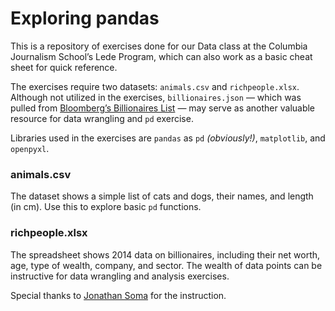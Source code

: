 # Exploring pandas

This is a repository of exercises done for our Data class at the Columbia Journalism School’s Lede Program, which can also work as a basic cheat sheet for quick reference. 

The exercises require two datasets: `animals.csv` and `richpeople.xlsx`. Although not utilized in the exercises, `billionaires.json` — which was pulled from [Bloomberg’s Billionaires List](https://www.bloomberg.com/billionaires) — may serve as another valuable resource for data wrangling and `pd` exercise.

Libraries used in the exercises are `pandas` as `pd` _(obviously!)_, `matplotlib`, and `openpyxl`.

### animals.csv

The dataset shows a simple list of cats and dogs, their names, and length (in cm). Use this to explore basic `pd` functions.

### richpeople.xlsx

The spreadsheet shows 2014 data on billionaires, including their net worth, age, type of wealth, company, and sector. The wealth of data points can be instructive for data wrangling and analysis exercises. 

Special thanks to [Jonathan Soma](https://github.com/jsoma) for the instruction.